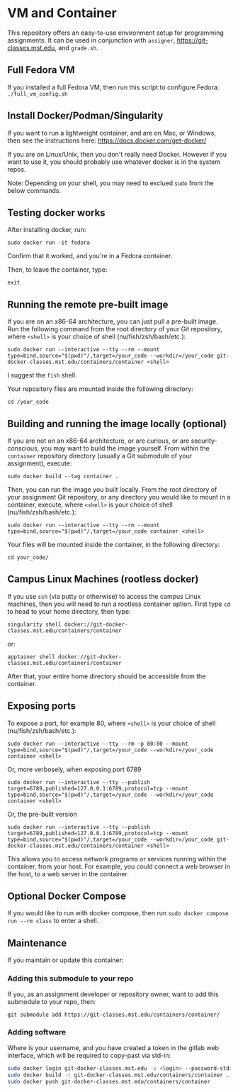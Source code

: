 # VM and Container
This repository offers an easy-to-use environment setup for programming assignments.
It can be used in conjunction with `assigner`, https://git-classes.mst.edu, and `grade.sh`.

## Full Fedora VM
If you installed a full Fedora VM, then run this script to configure Fedora:
`./full_vm_config.sh`

## Install Docker/Podman/Singularity
If you want to run a lightweight container,
and are on Mac, or Windows, 
then see the instructions here:
https://docs.docker.com/get-docker/

If you are on Linux/Unix, 
then you don't really need Docker.
However if you want to use it,
you should probably use whatever docker is in the system repos.

Note: 
Depending on your shell, you may need to exclued `sudo` from the below commands.

## Testing docker works
After installing docker, run:

`sudo docker run -it fedora`

Confirm that it worked, and you're in a Fedora container.

Then, to leave the container, type:

`exit`

## Running the remote pre-built image
If you are on an x86-64 architecture,
you can just pull a pre-built image.
Run the following command from the root directory of your Git repository,
where `<shell>` is your choice of shell (nu/fish/zsh/bash/etc.):

`sudo docker run --interactive --tty --rm --mount type=bind,source="$(pwd)"/,target=/your_code --workdir=/your_code git-docker-classes.mst.edu/containers/container <shell>`

I suggest the `fish` shell.

Your repository files are mounted inside the following directory:

`cd /your_code`

## Building and running the image locally (optional)
If you are not on an x86-64 architecture,
or are curious, or are security-conscious,
you may want to build the image yourself.
From within the `container` repository directory 
(usually a Git submodule of your assignment), execute:

`sudo docker build --tag container .`

Then, you can run the image you built locally.
From the root directory of your assignment Git repository,
or any directory you would like to mount in a container, execute,
where `<shell>` is your choice of shell (nu/fish/zsh/bash/etc.):

`sudo docker run --interactive --tty --rm --mount type=bind,source="$(pwd)"/,target=/your_code container <shell>`

Your files will be mounted inside the container,
in the following directory:

`cd your_code/`

## Campus Linux Machines (rootless docker)
If you use `ssh` (via putty or otherwise) to access the campus Linux machines,
then you will need to run a rootless container option.
First type `cd` to head to your home directory, then type:

`singularity shell docker://git-docker-classes.mst.edu/containers/container`

or:

`apptainer shell docker://git-docker-classes.mst.edu/containers/container`

After that, your entire home directory should be accessible from the container.

## Exposing ports
To expose a port, for example 80,
where `<shell>` is your choice of shell (nu/fish/zsh/bash/etc.):

`sudo docker run --interactive --tty --rm -p 80:80 --mount type=bind,source="$(pwd)"/,target=/your_code --workdir=/your_code container <shell>`

Or, more verbosely, when exposing port 6789

`sudo docker run --interactive --tty --publish target=6789,published=127.0.0.1:6789,protocol=tcp --mount type=bind,source="$(pwd)"/,target=/your_code --workdir=/your_code container <shell>`

Or, the pre-built version

`sudo docker run --interactive --tty --publish target=6789,published=127.0.0.1:6789,protocol=tcp --mount type=bind,source="$(pwd)"/,target=/your_code --workdir=/your_code git-docker-classes.mst.edu/containers/container <shell>`

This allows you to access network programs or services running within the container,
from your host.
For example, you could connect a web browser in the host,
to a web server in the container.

## Optional Docker Compose
If you would like to run with docker compose, 
then run `sudo docker compose run --rm class` to enter a shell.

## Maintenance
If you maintain or update this container:

### Adding this submodule to your repo
If you, as an assignment developer or repository owner,
want to add this submodule to your repo, then:

`git submodule add https://git-classes.mst.edu/containers/container/`

### Adding software
Where <login> is your username,
and you have created a token in the gitlab web interface,
which will be required to copy-past via std-in:

```sh
sudo docker login git-docker-classes.mst.edu -u <login> --password-stdin
sudo docker build -t git-docker-classes.mst.edu/containers/container .
sudo docker push git-docker-classes.mst.edu/containers/container
```
